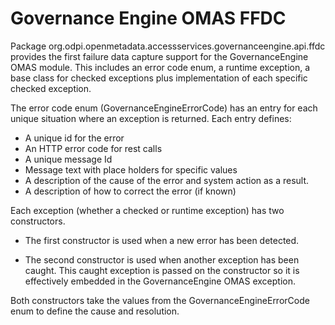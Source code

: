 <!-- SPDX-License-Identifier: Apache-2.0 -->


# Governance Engine OMAS FFDC

Package org.odpi.openmetadata.accessservices.governanceengine.api.ffdc provides the
first failure data capture support for the GovernanceEngine OMAS module.
This includes an error code enum,
a runtime exception, a base class for checked exceptions plus
implementation of each specific checked exception.

The error code enum (GovernanceEngineErrorCode) has an entry for each unique situation
where an exception is returned.  Each entry defines:

* A unique id for the error
* An HTTP error code for rest calls
* A unique message Id
* Message text with place holders for specific values
* A description of the cause of the error and system action as a result.
* A description of how to correct the error (if known)

Each exception (whether a checked or runtime exception) has two constructors.

* The first constructor is used when a new error has been detected.

* The second constructor is used when another exception has been caught.
This caught exception is passed on the constructor so it is effectively
embedded in the GovernanceEngine OMAS exception.

Both constructors take the values from the GovernanceEngineErrorCode
enum to define the cause and resolution.

